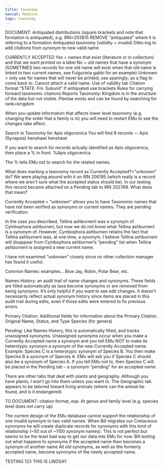 ```yaml
---
title: Taxonomy
navcat: Modules
tags: taxonomy
---
```


DOCUMENT:
Antiquated distributions (square brackets and note that formation is antiquated), e.g. IRN=203815
REMOVE “antiquated” where it is referring to a formation
Antiquated taxonomy (validity = invalid)
Ditto-ing to add citations from synonym to new valid name

CURRENTLY ACCEPTED
Yes = names that exist (literature or in collection) and that we want printed on a label
No = old names that have a synonym (SOMETIMES two records for one old name will exist when that old name is linked to two current names, see Fulguraria gabbi for an example)
Unknown = only use for names that will never be printed; use sparingly; as a flag to come back to. Cannot attach a valid name.
Use of validity tab
Citation format “STATE: Fm: Subunit” if antiquated use brackets
Rules for carrying forward taxonomic citations
Reports
Taxonomy: Kingdom is in the structure of the data but not visible. Plantae exists and can be found by searching for rank=kingdom

When you update information that affects lower level taxonomy (e.g. changing the order that a family is in) you will need to restart EMu to see the changes take affect.

Search in Taxonomy for Apis oligocenica
You will find 8 records -- Apis (Synapsis) henshawi henshawi

If you want to search for records actually identified as Apis oligocenica, then place a % in front.
%Apis oligocenica

The % tells EMu not to search for the related names.

What does marking a taxonomy record as Currently Accepted?="unknown" do? We were playing around with it on IRN 206195 (which really is a record where we aren't sure what the accepted status should be). In our testing this record became attached on a Pending tab to IRN 202769. What does that mean?

Currently Accepted = “unknown” allows you to have Taxonomic names that have not been verified as synonyms or current names.  They are pending verification.

In the case you described, Tellina ashburnerii was a synonym of Cymbophora ashburneri, but now we do not know what Tellina ashburnerii is a synonym of.  However, Cymbophora ashburneri retains the fact that Tellina ashburnerii was, at one time, a synonym.  I believe  Tellina ashburnerii will disappear from Cymbophora ashburneri’s “pending” list when Tellina ashburnerii is assigned a new current name.

I have not examined “unknown” closely since no other collection manager has found it useful.

Common Names: examples… Blue Jay, Robin, Polar Bear, etc.

Names History: an audit trail of name changes and synonyms.  These fields are filled automatically as taxa become synonyms or are removed from being synonyms.  It’s only helpful if you want to see edit changes.  It doesn’t necessarily reflect actual synonym history since items are placed in this audit trail during edits, even if those edits were entered to fix previous errors.

Primary Citation: Additional fields for information about the Primary Citation.  Original Name, Status, and Type Species (for genera)

Pending: Like Names History, this is automatically filled, and tracks unassigned synonyms.  Unassigned synonyms occur when you make a Currently Accepted name a synonym and you tell EMu NOT to make its heterotypic synonym a synonym of the new Currently Accepted name.  Example: Species C is a heterotypic synonym of Species B.  You then make Species B a synonym of Species A.  EMu will ask you if Species C should also be a synonym of Species A.  If you tell EMu not to, then Species C will be placed in the Pending tab – a synonym “pending” for an accepted name.

There are other tabs that deal with plants and geography.  Although you have plants, I won’t go into them unless you want to.  The Geographic tab appears to be tailored toward living animals (where can the animal be found, and is it endangered)

TO DOCUMENT: citation format, esp. At genus and family level (e.g. species level does not carry up)

The current design of the EMu database cannot support the relationship of one invalid synonym to two valid names. When Bill migrates our Cretaceous synonyms he will create duplicate records for synonyms with this kind of relationship (~50 out of ~1100 synonym names). This is not perfect but seems to be the least bad way to get our data into EMu for now.
Bill testing out what happens to synonyms if the accepted name then becomes a synonym of another name
All old synonyms, as well as the formerly accepted name, become synonyms of the newly accepted name.

TESTING 123 THIS IS LINDSAY
